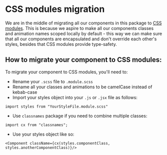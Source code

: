 # CSS modules migration

We are in the middle of migrating all our components in this package to [CSS modules](https://github.com/css-modules/css-modules).
This is because we aspire to make all our components classes and animation names scoped locally by default - this way we can make sure that all our components are encapsulated and don't override each other's styles, besides that CSS modules provide type-safety.

## How to migrate your component to CSS modules:

To migrate your component to CSS modules, you'll need to:

- Rename your `.scss` file to `.module.scss`
- Rename all your classes and animations to be camelCase instead of kebab-case
- Import your styles object into your `.js` or `.jsx` file as follows:

```
import styles from "YourStyleFile.module.scss"
```

- Use `classnames` package if you need to combine multiple classes:

```
import cx from "classnames";
```

- Use your styles object like so:

```
<Component className={cx(styles.componentClass, styles.anotherComponentClass)}/>
```
